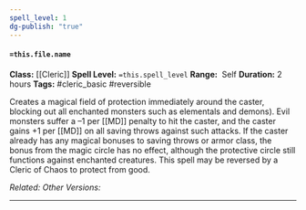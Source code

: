 ```yaml
---
spell_level: 1
dg-publish: "true"
---
```


#### `=this.file.name`

**Class:** [[Cleric]]
**Spell Level:** `=this.spell_level`
**Range:**  Self
**Duration:** 2 hours
**Tags:** #cleric_basic #reversible 

Creates a magical field of protection immediately around the caster, blocking out all enchanted monsters such as elementals and demons). Evil monsters suffer a –1 per [[MD]] penalty to hit the caster, and the caster gains +1 per [[MD]] on all saving throws against such attacks. If the caster already has any magical bonuses to saving throws or armor class, the bonus from the magic circle has no effect, although the protective circle still functions against enchanted creatures. This spell may be reversed by a Cleric of Chaos to protect from good.

*Related:*
*Other Versions:*
___
